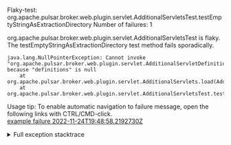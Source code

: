         
Flaky-test: org.apache.pulsar.broker.web.plugin.servlet.AdditionalServletsTest.testEmptyStringAsExtractionDirectory
Number of failures: 1

org.apache.pulsar.broker.web.plugin.servlet.AdditionalServletsTest is flaky. The testEmptyStringAsExtractionDirectory test method fails sporadically.

```
java.lang.NullPointerException: Cannot invoke "org.apache.pulsar.broker.web.plugin.servlet.AdditionalServletDefinitions.servlets()" because "definitions" is null
	at org.apache.pulsar.broker.web.plugin.servlet.AdditionalServlets.load(AdditionalServlets.java:89)
	at org.apache.pulsar.broker.web.plugin.servlet.AdditionalServletsTest.testEmptyStringAsExtractionDirectory(AdditionalServletsTest.java:64)
```

Usage tip: To enable automatic navigation to failure message, open the following links with CTRL/CMD-click.  
[example failure 2022-11-24T19:48:58.2192730Z](https://github.com/apache/pulsar/actions/runs/3541254304/jobs/5949597405#step:10:2818)  


<details>
<summary>Full exception stacktrace</summary>
<code><pre>
java.lang.NullPointerException: Cannot invoke "org.apache.pulsar.broker.web.plugin.servlet.AdditionalServletDefinitions.servlets()" because "definitions" is null
	at org.apache.pulsar.broker.web.plugin.servlet.AdditionalServlets.load(AdditionalServlets.java:89)
	at org.apache.pulsar.broker.web.plugin.servlet.AdditionalServletsTest.testEmptyStringAsExtractionDirectory(AdditionalServletsTest.java:64)
	at java.base/jdk.internal.reflect.NativeMethodAccessorImpl.invoke0(Native Method)
	at java.base/jdk.internal.reflect.NativeMethodAccessorImpl.invoke(NativeMethodAccessorImpl.java:77)
	at java.base/jdk.internal.reflect.DelegatingMethodAccessorImpl.invoke(DelegatingMethodAccessorImpl.java:43)
	at java.base/java.lang.reflect.Method.invoke(Method.java:568)
	at org.testng.internal.invokers.MethodInvocationHelper.invokeMethod(MethodInvocationHelper.java:139)
	at org.testng.internal.invokers.InvokeMethodRunnable.runOne(InvokeMethodRunnable.java:47)
	at org.testng.internal.invokers.InvokeMethodRunnable.call(InvokeMethodRunnable.java:76)
	at org.testng.internal.invokers.InvokeMethodRunnable.call(InvokeMethodRunnable.java:11)
	at java.base/java.util.concurrent.FutureTask.run(FutureTask.java:264)
	at java.base/java.util.concurrent.ThreadPoolExecutor.runWorker(ThreadPoolExecutor.java:1136)
	at java.base/java.util.concurrent.ThreadPoolExecutor$Worker.run(ThreadPoolExecutor.java:635)
	at java.base/java.lang.Thread.run(Thread.java:833)

</pre></code>
</details>

